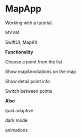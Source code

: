 # MapApp

Working with a tutorial. 

MVVM

SwiftUI, MapKit

**Functionality**

Choose a point from the list

Show mapAnnotations on the map

Show detail point info

Switch between points

**Also**

Ipad adaptive  

dark mode 

animations

